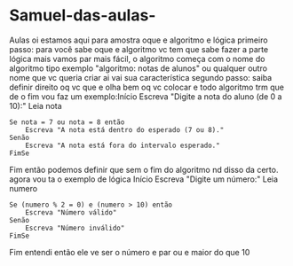 # Samuel-das-aulas-
Aulas
oi estamos aqui para amostra oque e algoritmo e lógica 
primeiro passo: para você sabe oque e algoritmo vc tem que sabe fazer a parte lógica mais vamos par mais fácil,
o algoritmo começa com o nome do algoritmo tipo exemplo "algoritmo: notas de alunos" ou qualquer outro nome que vc queria criar ai vai sua característica 
segundo passo: saiba definir direito oq vc que e olha bem oq vc colocar e todo algoritmo trm que de o fim vou faz um exemplo:Início
    Escreva "Digite a nota do aluno (de 0 a 10):"
    Leia nota

    Se nota = 7 ou nota = 8 então
        Escreva "A nota está dentro do esperado (7 ou 8)."
    Senão
        Escreva "A nota está fora do intervalo esperado."
    FimSe
Fim
então podemos definir que sem o fim do algoritmo nd disso da certo.
agora vou ta o exemplo de lógica 
Início
    Escreva "Digite um número:"
    Leia numero

    Se (numero % 2 = 0) e (numero > 10) então
        Escreva "Número válido"
    Senão
        Escreva "Número inválido"
    FimSe
Fim
entendi então ele ve ser o número e par ou e maior do que 10 
